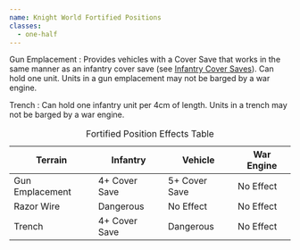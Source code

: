```yaml
---
name: Knight World Fortified Positions
classes:
  - one-half
---
```

Gun Emplacement
: Provides vehicles with a Cover Save that works in the same manner as an infantry cover save (see [Infantry Cover Saves](/tournament-pack/#infantry-cover-saves)). Can hold one unit. Units in a gun emplacement may not be barged by a war engine.

Trench
: Can hold one infantry unit per 4cm of length. Units in a trench may not be barged by a war engine.

<div class="table-responsive">
  <table>
    <caption>Fortified Position Effects Table</caption>
    <thead>
      <tr>
        <th>Terrain</th>
        <th>Infantry</th>
        <th>Vehicle</th>
        <th>War Engine</th>
      </tr>
    </thead>
    <tbody>
      <tr>
        <td>Gun Emplacement</td>
        <td>4+ Cover Save</td>
        <td>5+ Cover Save</td>
        <td>No Effect</td>
      </tr>
      <tr>
        <td>Razor Wire</td>
        <td>Dangerous</td>
        <td>No Effect</td>
        <td>No Effect</td>
      </tr>
      <tr>
        <td>Trench</td>
        <td>4+ Cover Save</td>
        <td>Dangerous</td>
        <td>No Effect</td>
      </tr>
    </tbody>
  </table>
</div>